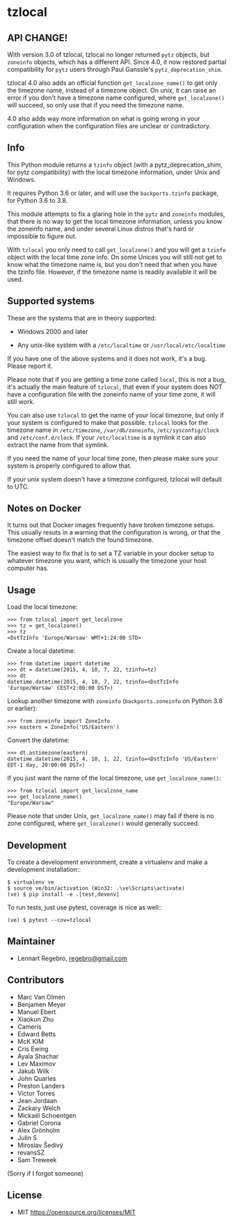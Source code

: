 tzlocal
=======

API CHANGE!
-----------

With version 3.0 of tzlocal, tzlocal no longer returned `pytz` objects, but
`zoneinfo` objects, which has a different API. Since 4.0, it now restored
partial compatibility for `pytz` users through Paul Ganssle's
`pytz_deprecation_shim`.

tzlocal 4.0 also adds an official function `get_localzone_name()` to get only
the timezone name, instead of a timezone object. On unix, it can raise an
error if you don't have a timezone name configured, where `get_localzone()`
will succeed, so only use that if you need the timezone name.

4.0 also adds way more information on what is going wrong in your
configuration when the configuration files are unclear or contradictory.


Info
----

This Python module returns a ``tzinfo`` object (with a pytz_deprecation_shim,
for pytz compatibility) with the local timezone information, under Unix and
Windows.

It requires Python 3.6 or later, and will use the ``backports.tzinfo``
package, for Python 3.6 to 3.8.

This module attempts to fix a glaring hole in the ``pytz`` and ``zoneinfo``
modules, that there is no way to get the local timezone information, unless
you know the zoneinfo name, and under several Linux distros that's hard or
impossible to figure out.

With ``tzlocal`` you only need to call ``get_localzone()`` and you will get a
``tzinfo`` object with the local time zone info. On some Unices you will
still not get to know what the timezone name is, but you don't need that when
you have the tzinfo file. However, if the timezone name is readily available
it will be used.


Supported systems
-----------------

These are the systems that are in theory supported:

 * Windows 2000 and later

 * Any unix-like system with a ``/etc/localtime`` or ``/usr/local/etc/localtime``

If you have one of the above systems and it does not work, it's a bug.
Please report it.

Please note that if you are getting a time zone called ``local``, this is not
a bug, it's actually the main feature of ``tzlocal``, that even if your
system does NOT have a configuration file with the zoneinfo name of your time
zone, it will still work.

You can also use ``tzlocal`` to get the name of your local timezone, but only
if your system is configured to make that possible. ``tzlocal`` looks for the
timezone name in ``/etc/timezone``, ``/var/db/zoneinfo``,
``/etc/sysconfig/clock`` and ``/etc/conf.d/clock``. If your
``/etc/localtime`` is a symlink it can also extract the name from that
symlink.

If you need the name of your local time zone, then please make sure your
system is properly configured to allow that.

If your unix system doesn't have a timezone configured, tzlocal will default
to UTC.

Notes on Docker
---------------

It turns out that Docker images frequently have broken timezone setups.
This usually resuts in a warning that the configuration is wrong, or that
the timezone offset doesn't match the found timezone.

The easiest way to fix that is to set a TZ variable in your docker setup
to whatever timezone you want, which is usually the timezone your host
computer has.

Usage
-----

Load the local timezone:

    >>> from tzlocal import get_localzone
    >>> tz = get_localzone()
    >>> tz
    <DstTzInfo 'Europe/Warsaw' WMT+1:24:00 STD>

Create a local datetime:

    >>> from datetime import datetime
    >>> dt = datetime(2015, 4, 10, 7, 22, tzinfo=tz)
    >>> dt
    datetime.datetime(2015, 4, 10, 7, 22, tzinfo=<DstTzInfo 'Europe/Warsaw' CEST+2:00:00 DST>)

Lookup another timezone with ``zoneinfo`` (``backports.zoneinfo`` on Python 3.8 or earlier):

    >>> from zoneinfo import ZoneInfo
    >>> eastern = ZoneInfo('US/Eastern')

Convert the datetime:

    >>> dt.astimezone(eastern)
    datetime.datetime(2015, 4, 10, 1, 22, tzinfo=<DstTzInfo 'US/Eastern' EDT-1 day, 20:00:00 DST>)

If you just want the name of the local timezone, use `get_localzone_name()`:

    >>> from tzlocal import get_localzone_name
    >>> get_localzone_name()
    "Europe/Warsaw"

Please note that under Unix, `get_localzone_name()` may fail if there is no zone
configured, where `get_localzone()` would generally succeed.


Development
-----------

To create a development environment, create a virtualenv and make a development installation::

    $ virtualenv ve
    $ source ve/bin/activation (Win32: .\ve\Scripts\activate)
    (ve) $ pip install -e .[test,devenv]

To run tests, just use pytest, coverage is nice as well::

    (ve) $ pytest --cov=tzlocal



Maintainer
----------

* Lennart Regebro, regebro@gmail.com

Contributors
------------

* Marc Van Olmen
* Benjamen Meyer
* Manuel Ebert
* Xiaokun Zhu
* Cameris
* Edward Betts
* McK KIM
* Cris Ewing
* Ayala Shachar
* Lev Maximov
* Jakub Wilk
* John Quarles
* Preston Landers
* Victor Torres
* Jean Jordaan
* Zackary Welch
* Mickaël Schoentgen
* Gabriel Corona
* Alex Grönholm
* Julin S
* Miroslav Šedivý
* revansSZ
* Sam Treweek

(Sorry if I forgot someone)

License
-------

* MIT https://opensource.org/licenses/MIT
